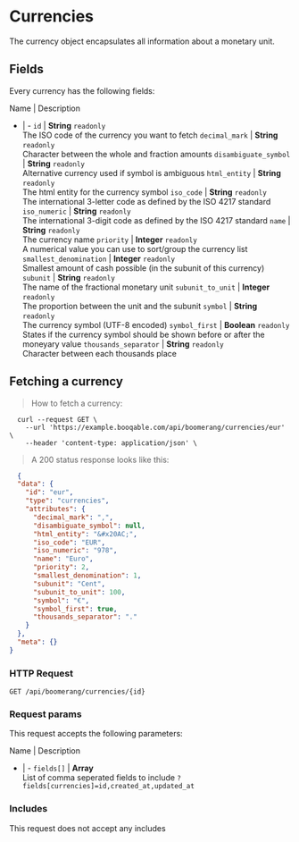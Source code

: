 # Currencies

The currency object encapsulates all information about a monetary unit.

## Fields
Every currency has the following fields:

Name | Description
- | -
`id` | **String** `readonly`<br>The ISO code of the currency you want to fetch
`decimal_mark` | **String** `readonly`<br>Character between the whole and fraction amounts
`disambiguate_symbol` | **String** `readonly`<br>Alternative currency used if symbol is ambiguous
`html_entity` | **String** `readonly`<br>The html entity for the currency symbol
`iso_code` | **String** `readonly`<br>The international 3-letter code as defined by the ISO 4217 standard
`iso_numeric` | **String** `readonly`<br>The international 3-digit code as defined by the ISO 4217 standard
`name` | **String** `readonly`<br>The currency name
`priority` | **Integer** `readonly`<br>A numerical value you can use to sort/group the currency list
`smallest_denomination` | **Integer** `readonly`<br>Smallest amount of cash possible (in the subunit of this currency)
`subunit` | **String** `readonly`<br>The name of the fractional monetary unit
`subunit_to_unit` | **Integer** `readonly`<br>The proportion between the unit and the subunit
`symbol` | **String** `readonly`<br>The currency symbol (UTF-8 encoded)
`symbol_first` | **Boolean** `readonly`<br>States if the currency symbol should be shown before or after the moneyary value
`thousands_separator` | **String** `readonly`<br>Character between each thousands place


## Fetching a currency



> How to fetch a currency:

```shell
  curl --request GET \
    --url 'https://example.booqable.com/api/boomerang/currencies/eur' \
    --header 'content-type: application/json' \
```

> A 200 status response looks like this:

```json
  {
  "data": {
    "id": "eur",
    "type": "currencies",
    "attributes": {
      "decimal_mark": ",",
      "disambiguate_symbol": null,
      "html_entity": "&#x20AC;",
      "iso_code": "EUR",
      "iso_numeric": "978",
      "name": "Euro",
      "priority": 2,
      "smallest_denomination": 1,
      "subunit": "Cent",
      "subunit_to_unit": 100,
      "symbol": "€",
      "symbol_first": true,
      "thousands_separator": "."
    }
  },
  "meta": {}
}
```

### HTTP Request

`GET /api/boomerang/currencies/{id}`

### Request params

This request accepts the following parameters:

Name | Description
- | -
`fields[]` | **Array** <br>List of comma seperated fields to include `?fields[currencies]=id,created_at,updated_at`


### Includes

This request does not accept any includes